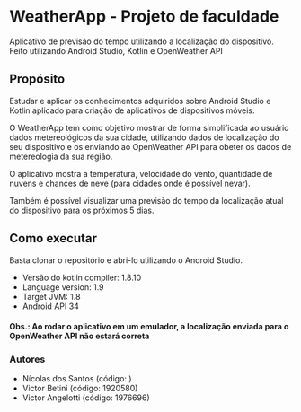 # WeatherApp - Projeto de faculdade

Aplicativo de previsão do tempo utilizando a localização do dispositivo. Feito utilizando Android Studio, Kotlin e OpenWeather API

## Propósito

Estudar e aplicar os conhecimentos adquiridos sobre Android Studio e Kotlin aplicado para criação de aplicativos de dispositivos móveis.

O WeatherApp tem como objetivo mostrar de forma simplificada ao usuário dados metereológicos da sua cidade, utilizando dados de localização do seu dispositivo e os enviando ao OpenWeather API para obeter os dados de metereologia da sua região.

O aplicativo mostra a temperatura, velocidade do vento, quantidade de nuvens e chances de neve (para cidades onde é possível nevar).

Também é possível visualizar uma previsão do tempo da localização atual do dispositivo para os próximos 5 dias.

## Como executar

Basta clonar o repositório e abri-lo utilizando o Android Studio.

- Versão do kotlin compiler: 1.8.10
- Language version: 1.9
- Target JVM: 1.8
- Android API 34

#### Obs.: Ao rodar o aplicativo em um emulador, a localização enviada para o OpenWeather API não estará correta

### Autores
- Nícolas dos Santos (código: )
- Victor Betini (código: 1920580)
- Victor Angelotti (código: 1976696)
